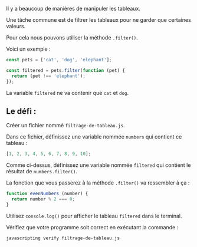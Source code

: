 Il y a beaucoup de manières de manipuler les tableaux.

Une tâche commune est de filtrer les tableaux pour ne garder que certaines valeurs.

Pour cela nous pouvons utiliser la méthode `.filter()`.

Voici un exemple :

```js
const pets = ['cat', 'dog', 'elephant'];

const filtered = pets.filter(function (pet) {
  return (pet !== 'elephant');
});
```

La variable `filtered` ne va contenir que `cat` et `dog`.

## Le défi :

Créer un fichier nommé `filtrage-de-tableau.js`.

Dans ce fichier, définissez une variable nommée `numbers` qui contient ce tableau :

```js
[1, 2, 3, 4, 5, 6, 7, 8, 9, 10];
```

Comme ci-dessus, définissez une variable nommée `filtered` qui contient le résultat de `numbers.filter()`.

La fonction que vous passerez à la méthode `.filter()` va ressembler à ça :

```js
function evenNumbers (number) {
  return number % 2 === 0;
}
```

Utilisez `console.log()` pour afficher le tableau `filtered` dans le terminal.

Vérifiez que votre programme soit correct en exécutant la commande :

```bash
javascripting verify filtrage-de-tableau.js
```
